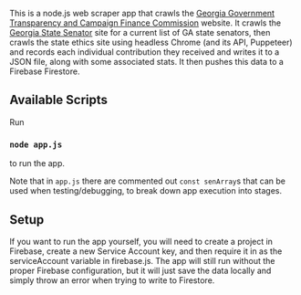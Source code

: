 This is a node.js web scraper app that crawls the [Georgia Government Transparency and Campaign Finance Commission](http://media.ethics.ga.gov/search/Campaign/Campaign_ByName.aspx) website. It crawls the [Georgia State Senator](https://www.legis.ga.gov/members/senate) site for a current list of GA state senators, then crawls the state ethics site using headless Chrome (and its API, Puppeteer) and records each individual contribution they received and writes it to a JSON file, along with some associated stats. It then pushes this data to a Firebase Firestore.

## Available Scripts

Run

### `node app.js`

to run the app.

Note that in `app.js` there are commented out `const senArray`s that can be used when testing/debugging, to break down app execution into stages.

## Setup

If you want to run the app yourself, you will need to create a project in Firebase, create a new Service Account key, and then require it in as the serviceAccount variable in firebase.js. The app will still run without the proper Firebase configuration, but it will just save the data locally and simply throw an error when trying to write to Firestore.
